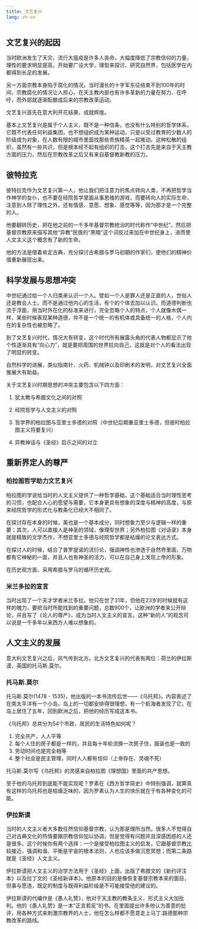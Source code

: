 ```yaml
---
title: 文艺复兴
lang: zh-cn
---
```


## 文艺复兴的起因

当时欧洲发生了天灾，流行大瘟疫是许多人丧命，大幅度降低了宗教信仰的力量，理性的要求明显提高，开始要广设大学，理型来探讨、研究自然界，包括医学在内都得到长足的发展。

另一方面宗教本身陷于腐化的情况。当时漫长的十字军东征结束不到100年的时间，宗教腐化的情况让人担心，在天主教内部也有许多革新的力量在努力、在呼吁，而外部就逐渐酝酿成后来的宗教改革运动。

文艺复兴首先在意大利开花结果，成就辉煌。

基本上文艺复兴是属于个人主义，既不是一种信条，也没有什么特别的哲学体系，它既不代表任何利益集团，也不想组织成为某种运动，只是以受过教育的少数人的阶级成为对象，在人数有限的城市里面找那些贵族精英一起推动。这种松散的组织，虽然有一些共识，但是根本经不起有组织的打击，这个打击先是来自于天主教方面的压力，然后在宗教改革之后又有来自基督教新教的压力。


## 彼特拉克

彼特拉克作为文艺复兴第一人，他让我们把注意力的焦点转向人类，不再把哲学当作神学的女仆，也不要在经院哲学里面从事思维的游戏，而要转向人的实际生命，注意到人除了理性之外，还有情感、意愿、想象、感觉等等，因为那才是一个完整的人。

他要翻转历史，把在他之前的一千多年基督宗教统治的时代称作“中世纪”，然后把基督宗教原来描写其他“异教”民族的“黑暗”这个词反过来加在中世纪身上，进而使人文主义这个概念有了新的生命。

他的方法是借着肯定古典，充分探讨古希腊与罗马初期的作家们，使他们的精神价值重新展现出来。


## 科学发展与思想冲突

中世纪通过给一个人归类来认识一个人。譬如一个人是罪人还是正直的人，世俗人还是教会人士。而不是通过他内心的生活，有个的个体去加以认识。而道德判断也流于浮面，用当时外在化的标准来进行，完全忽略个人的特点，个人就像木偶一样，某些时候表现某种道德，并不是一个统一的有机体或具备统一的人格，个人内在的复杂性也被忽略了。

到了文艺复兴时代，情况大有转变，这个时代所有展露头角的代表人物都显示了他个性逐渐具有“向心力”，就是要把周围的世界拉向自己，这就是对个人的看法出现了明显的转变。

自然科学的进展，类似指南针、火药、机械钟以及印刷术的发明，对文艺复兴全面推展大有助益。

关于文艺复兴时期思想的冲突主要包含以下四方面：

1. 犹太教与希腊文化之间的对照

2. 经院哲学与人文主义的对照

3. 哲学界的柏拉图与亚里士多德的对照（中世纪后期重亚里士多德，但彼时柏拉图主义将要复兴）

4. 异教神话与《圣经》启示之间的对立


## 重新界定人的尊严

### 柏拉图哲学助力文艺复兴

柏拉图的学说给当时的人文主义提供了一种哲学基础，这个基础适合当时理性思考的习惯，也配合人心的愿望与需要，它本身更具有想象的深度与精神的高度，与原来经院哲学的形式化与教条化已经大不相同了。

在探讨存在本身的时候，美也是一个基本成分，同时想象力至少与逻辑一样的重要；其次，人可以直接人是神圣的领域，像理型世界；另外柏拉图《对话录》本身就是精致的文学杰作，不想亚里士多德与经院哲学都是枯燥的论文表达方式。

在探讨人的时候，结合了普罗提诺的流衍论，强调神性也渗透于自然界里面，万物都有它神秘的一面，并且人也有神圣的活力，可以在自己身上发现上帝的形象。

在历史观方面，采用希腊与罗马的循环历史观。

### 米兰多拉的宣言

当时出现了一个天才学者米兰多拉。他只在世了31年，但他在23岁的时候就有这样的魄力，要把当时所能找到的重要问题，总数900个，让欧洲的学者来公开辩论，并且写了《论人的尊严》，成为当时人文主义的宣言。这种“新的人”的观念可以说是一千多年以来西方人难以想象的。


## 人文主义的发展

意大利文艺复兴之后，风气传到北方。北方文艺复兴的代表有两位：荷兰的伊拉斯谟，英国的托马斯.莫尔。

### 托马斯.莫尔

托马斯.莫尔(1478 - 1535)，他出版的一本书流传后世——《乌托邦》。内容表述了在南太平洋有一个小岛，岛上的一切都安排得很理想，有一个航海者发现了它，在岛上居住了五年，回到欧洲之后，把他的经历写成这本书。

《乌托邦》总共分为54个市政，居民的生活特色如何呢？

1. 完全共产，人人平等
2. 每个人住的房子都是一样的，并且每十年轮流换一次房子住，服装也是一致的
3. 劳动时间也是完全相等
4. 整个社会是民主管理，同时人人都有信仰（上帝存在、灵魂不死）

托马斯.莫尔写《乌托邦》的灵感来自柏拉图《理想国》里面的共产思想。

至于他的乌托邦到底能不能实现呢？罗素在《西方哲学简史》中特别强调，就算真有这样的乌托邦也是枯燥乏味的，因为罗素认为人生的快乐就在于有各种变化的可能。

### 伊拉斯谟

当时的人文主义者大多数任然信仰基督宗教，认为那是理所当然。很多人不觉得自己对古典文化的热情要跟宗教信仰加以协调，但是觉得有问题并且深感困惑的人还是很多。这个时候你有两个选择：一个是接受柏拉图主义的启发，它跟基督宗教比较接近，强调和谐、平衡是宇宙的根本法则，人也应该多做沉思冥想；而第二条路就是《圣经》人文主义。

伊拉斯谟把人文主义的治学方法用于《圣经》上面，出版了希腊文的《新约评注本》以及拉丁文的《圣经新译本》。他原本的目的是像恢复基督宗教本来的面目，但事与愿违，既定的制度与既得利益阶级是不可能接受他的建议的。

伊拉斯谟的代编作是《愚人礼赞》，他对于天主教的教条主义、形式主义大加批判。他的《愚人礼赞》是一本“正言若反”的书。在里面提出许多他认为善意的批评，用各种方式来刺激宗教界的人士，他在怎么样都不愿意走上马丁.路德那种宗教改革的路线。
